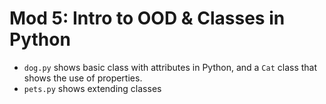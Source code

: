 # Mod 5: Intro to OOD & Classes in Python

* `dog.py` shows basic class with attributes in Python, and a `Cat` class that shows the use of properties. 
* `pets.py` shows extending classes